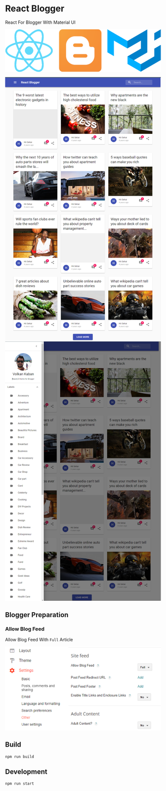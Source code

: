 # React Blogger
React For Blogger With Material UI

![Reat, Blogger, and Material UI](react-blogger.png "Reat, Blogger, and Material UI")

![Reat, Blogger, and Material UI](mainpage.png "Reat, Blogger, and Material UI")
![Reat, Blogger, and Material UI](sidebar.png "Reat, Blogger, and Material UI")



## Blogger Preparation

### Allow Blog Feed

Allow Blog Feed With ```Full``` Article

![Blog Feed Setting](blogfeed.png "Blog Feed Setting")

## Build

```
npm run build
```

## Development

```
npm run start
```
